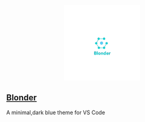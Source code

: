 

<p align="center">
<a href="https://github.com/acquahsamuel/blonder-theme/tree/master">
  <img src="img/blonder-logo.png" alt="Logo" width="200px" height=200px>
   <br/>
   <h2> Blonder </h2>
</a>


A minimal,dark blue theme for VS Code



</p>








